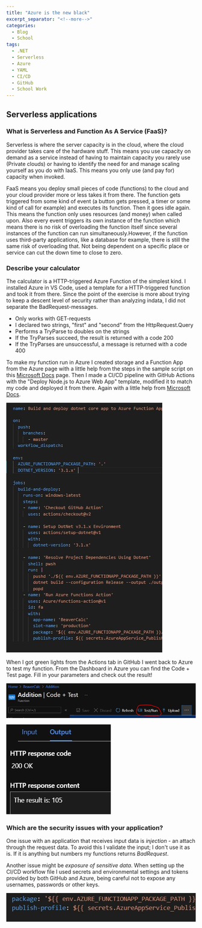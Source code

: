 ```yaml
---
title: "Azure is the new black"
excerpt_separator: "<!--more-->"
categories:
  - Blog
  - School
tags:
  - .NET
  - Serverless
  - Azure
  - YAML
  - CI/CD
  - GitHub
  - School Work
---
```

## Serverless applications

### What is Serverless and Function As A Service (FaaS)?

Serverless is where the server capacity is in the cloud, where the cloud provider takes care of the hardware stuff. This means you use capacity on demand as a service instead of having to maintain capacity you rarely use (Private clouds) or having to identify the need for and manage scaling yourself as you do with IaaS. This means you only use (and pay for) capacity when invoked. 

FaaS means you deploy small pieces of code (functions) to the cloud and your cloud provider more or less takes it from there. The function gets triggered from some kind of event (a button gets pressed, a timer or some kind of call for example) and executes its function. Then it goes idle again. This means the function only uses resources (and money) when called upon. Also every event triggers its own instance of the function which means there is no risk of overloading the function itself since several instances of the function can run simultaneously.However, if the function uses third-party applications, like a database for example, there is still the same risk of overloading that. 
Not being dependent on a specific place or service can cut the down time to close to zero. 

### Describe your calculator

The calculator is a HTTP-triggered Azure Function of the simplest kind. I installed Azure in VS Code, used a template for a HTTP-triggered function and took it from there. Since the point of the exercise is more about trying to keep a descent level of security rather than analyzing indata, I did not separate the BadRequest-messages.  

- Only works with GET-requests
- I declared two strings, "first" and "second" from the HttpRequest.Query
- Performs a TryParse to doubles on the strings
- If the TryParses succeed, the result is returned with a code 200
- If the TryParses are unsuccessful, a message is returned with a code 400

To make my function run in Azure I created storage and a Function App from the Azure page with a little help from the steps in the sample script on this [Microsoft Docs](https://docs.microsoft.com/en-us/azure/azure-functions/scripts/functions-cli-create-function-app-github-continuous)  page. Then I made a CI/CD pipeline with GitHub Actions with the "Deploy Node.js to Azure Web App" template, modified it to match my code and deployed it from there. Again with a little help from [Microsoft Docs](https://docs.microsoft.com/en-us/azure/azure-functions/functions-how-to-github-actions?tabs=dotnet). 

![YAML file](https://raw.githubusercontent.com/Baverstrand/Baverstrand.github.io/master/img/210917yaml.JPG)

When I got green lights from the Actions tab in GitHub I went back to Azure to test my function. 
From the Dashboard in Azure you can find the Code + Test page. Fill in your parameters and check out the result!

![Find the test](https://raw.githubusercontent.com/Baverstrand/Baverstrand.github.io/master/img/210917findtest.JPG)

![Enjoy the output](https://raw.githubusercontent.com/Baverstrand/Baverstrand.github.io/master/img/210917output.JPG)

### Which are the security issues with your application?
One issue with an application that receives input data is *injection* - an attach through the request data. 
To avoid this I validate the input; I don't use it as is. If it is anything but numbers my functions returns *BadRequest*.

Another issue might be *exposure of sensitive data*. When setting up the CI/CD workflow file I used secrets and environmental settings and tokens provided by both GitHub and Azure, being careful not to expose any usernames, passwords or other keys. 

![Secrets in YAML](https://raw.githubusercontent.com/Baverstrand/Baverstrand.github.io/master/img/210917secret.JPG)
